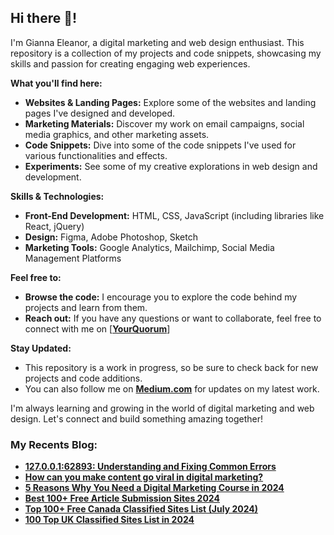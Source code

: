 <div class="markdown markdown-main-panel" dir="ltr">
<h2 class="" data-sourcepos="1:1-1:13">Hi there 👋!</h2>
<p data-sourcepos="3:1-3:144">I'm Gianna Eleanor, a digital marketing and web design enthusiast. This repository is a collection of my projects and code snippets, showcasing my skills and passion for creating engaging web experiences.</p>
<p data-sourcepos="5:1-5:26"><strong>What you'll find here:</strong></p>
<ul data-sourcepos="7:1-7:77">
<li data-sourcepos="7:1-7:77"><strong>Websites &amp; Landing Pages:</strong> Explore some of the websites and landing pages I've designed and developed.</li>
<li data-sourcepos="8:1-8:115"><strong>Marketing Materials:</strong> Discover my work on email campaigns, social media graphics, and other marketing assets.</li>
<li data-sourcepos="9:1-9:1"><strong>Code Snippets:</strong> Dive into some of the code snippets I've used for various functionalities and effects.</li>
<li data-sourcepos="10:1-10:31"><strong>Experiments:</strong> See some of my creative explorations in web design and development.</li>
</ul>
<p data-sourcepos="12:1-12:30"><strong>Skills &amp; Technologies:</strong></p>
<ul data-sourcepos="14:1-17:0">
<li data-sourcepos="14:1-14:91"><strong>Front-End Development:</strong> HTML, CSS, JavaScript (including libraries like React, jQuery)</li>
<li data-sourcepos="15:1-15:44"><strong>Design:</strong> Figma, Adobe Photoshop, Sketch</li>
<li data-sourcepos="16:1-17:0"><strong>Marketing Tools:</strong> Google Analytics, Mailchimp, Social Media Management Platforms</li>
</ul>
<p data-sourcepos="18:1-18:17"><strong>Feel free to:</strong></p>
<ul data-sourcepos="20:1-21:18">
<li data-sourcepos="20:1-20:100"><strong>Browse the code:</strong> I encourage you to explore the code behind my projects and learn from them.</li>
<li data-sourcepos="21:1-21:18"><strong>Reach out:</strong> If you have any questions or want to collaborate, feel free to connect with me on&nbsp;[<strong><a href="https://www.yourquorum.com/user/gianna-eleanor?utm_source=github_ss&amp;utm_medium=medium_sh&amp;utm_campaign=medium_sh">YourQuorum</a></strong>]</li>
</ul>
<p data-sourcepos="23:1-23:17"><strong>Stay Updated:</strong></p>
<ul data-sourcepos="25:1-27:0">
<li data-sourcepos="25:1-25:102">This repository is a work in progress, so be sure to check back for new projects and code additions.</li>
<li data-sourcepos="26:1-27:0">You can also follow me on <a href="https://medium.com/@masterindigitalmarketing"><strong>Medium.com</strong></a>&nbsp;for updates on my latest work.</li>
</ul>
<p data-sourcepos="28:1-28:134">I'm always learning and growing in the world of digital marketing and web design. Let's connect and build something amazing together!</p>
</div>
<h3><strong>My Recents Blog:</strong></h3>
<ul>
<li><strong><a href="https://www.yourquorum.com/blog/apps/127-0-0-1-62893-understanding-and-fixing-common-errors">127.0.0.1:62893: Understanding and Fixing Common Errors</a></strong></li>
<li><strong><a href="https://www.yourquorum.com/blog/tech/how-can-you-make-content-go-viral-in-digital-marketing?utm_source=medium_ss&amp;utm_medium=social_sh&amp;utm_campaign=summer-seo-boost">How can you make content go viral in digital marketing?</a></strong></li>
<li><strong><a href="https://www.yourquorum.com/blog/tech/5-reasons-why-you-need-a-digital-marketing-course-in-2024?utm_source=medium_ss&amp;utm_medium=social_sh&amp;utm_campaign=summer-seo-boost">5 Reasons Why You Need a Digital Marketing Course in 2024</a></strong></li>
<li><strong><a href="https://masterindigitalmarketing.medium.com/best-100-free-article-submission-sites-2024-74877747a202">Best 100+ Free Article Submission Sites 2024</a></strong><br />
</li>
<li><strong><a href="https://masterindigitalmarketing.medium.com/top-100-free-canada-classified-sites-list-july-2024-ce1ec1c7b595">Top 100+ Free Canada Classified Sites List (July 2024)</a></strong></li>
<li><strong><a href="https://masterindigitalmarketing.medium.com/100-top-uk-classified-sites-list-in-2024-b924674b148a">100 Top UK Classified Sites List in 2024</a></strong></li>
</ul>
